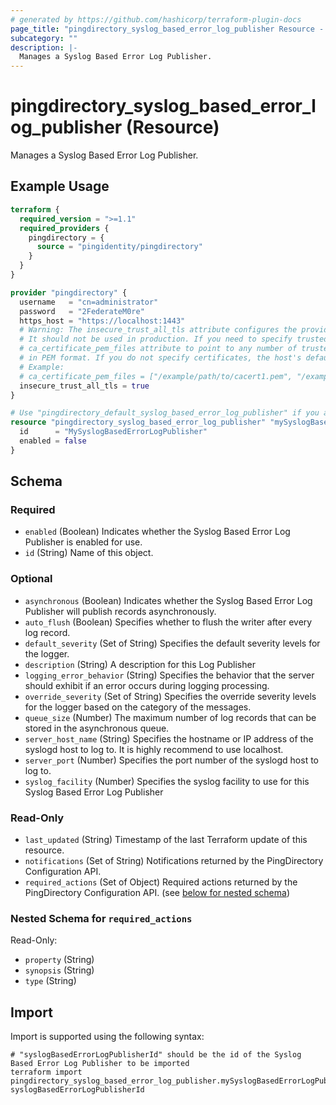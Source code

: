```yaml
---
# generated by https://github.com/hashicorp/terraform-plugin-docs
page_title: "pingdirectory_syslog_based_error_log_publisher Resource - terraform-provider-pingdirectory"
subcategory: ""
description: |-
  Manages a Syslog Based Error Log Publisher.
---
```


# pingdirectory_syslog_based_error_log_publisher (Resource)

Manages a Syslog Based Error Log Publisher.

## Example Usage

```terraform
terraform {
  required_version = ">=1.1"
  required_providers {
    pingdirectory = {
      source = "pingidentity/pingdirectory"
    }
  }
}

provider "pingdirectory" {
  username   = "cn=administrator"
  password   = "2FederateM0re"
  https_host = "https://localhost:1443"
  # Warning: The insecure_trust_all_tls attribute configures the provider to trust any certificate presented by the PingDirectory server.
  # It should not be used in production. If you need to specify trusted CA certificates, use the
  # ca_certificate_pem_files attribute to point to any number of trusted CA certificate files
  # in PEM format. If you do not specify certificates, the host's default root CA set will be used.
  # Example:
  # ca_certificate_pem_files = ["/example/path/to/cacert1.pem", "/example/path/to/cacert2.pem"]
  insecure_trust_all_tls = true
}

# Use "pingdirectory_default_syslog_based_error_log_publisher" if you are adopting existing configuration from the PingDirectory server into Terraform
resource "pingdirectory_syslog_based_error_log_publisher" "mySyslogBasedErrorLogPublisher" {
  id      = "MySyslogBasedErrorLogPublisher"
  enabled = false
}
```

<!-- schema generated by tfplugindocs -->
## Schema

### Required

- `enabled` (Boolean) Indicates whether the Syslog Based Error Log Publisher is enabled for use.
- `id` (String) Name of this object.

### Optional

- `asynchronous` (Boolean) Indicates whether the Syslog Based Error Log Publisher will publish records asynchronously.
- `auto_flush` (Boolean) Specifies whether to flush the writer after every log record.
- `default_severity` (Set of String) Specifies the default severity levels for the logger.
- `description` (String) A description for this Log Publisher
- `logging_error_behavior` (String) Specifies the behavior that the server should exhibit if an error occurs during logging processing.
- `override_severity` (Set of String) Specifies the override severity levels for the logger based on the category of the messages.
- `queue_size` (Number) The maximum number of log records that can be stored in the asynchronous queue.
- `server_host_name` (String) Specifies the hostname or IP address of the syslogd host to log to. It is highly recommend to use localhost.
- `server_port` (Number) Specifies the port number of the syslogd host to log to.
- `syslog_facility` (Number) Specifies the syslog facility to use for this Syslog Based Error Log Publisher

### Read-Only

- `last_updated` (String) Timestamp of the last Terraform update of this resource.
- `notifications` (Set of String) Notifications returned by the PingDirectory Configuration API.
- `required_actions` (Set of Object) Required actions returned by the PingDirectory Configuration API. (see [below for nested schema](#nestedatt--required_actions))

<a id="nestedatt--required_actions"></a>
### Nested Schema for `required_actions`

Read-Only:

- `property` (String)
- `synopsis` (String)
- `type` (String)

## Import

Import is supported using the following syntax:

```shell
# "syslogBasedErrorLogPublisherId" should be the id of the Syslog Based Error Log Publisher to be imported
terraform import pingdirectory_syslog_based_error_log_publisher.mySyslogBasedErrorLogPublisher syslogBasedErrorLogPublisherId
```
